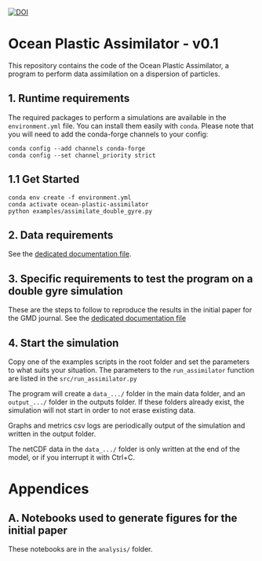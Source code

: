 [![DOI](https://zenodo.org/badge/DOI/10.5281/zenodo.4278048.svg)](https://doi.org/10.5281/zenodo.4278048)

# Ocean Plastic Assimilator - v0.1

This repository contains the code of the Ocean Plastic Assimilator, a program to perform data assimilation on a dispersion of particles.

## 1. Runtime requirements

The required packages to perform a simulations are available in the `environment.yml` file.
You can install them easily with `conda`. Please note that you will need to add the conda-forge channels to your config:

```
conda config --add channels conda-forge
conda config --set channel_priority strict
```

## 1.1 Get Started

```
conda env create -f environment.yml
conda activate ocean-plastic-assimilator
python examples/assimilate_double_gyre.py
```

## 2. Data requirements

See the [dedicated documentation file](docs/data_requirements.md).

## 3. Specific requirements to test the program on a double gyre simulation

These are the steps to follow to reproduce the results in the initial paper for the GMD journal.
See the [dedicated documentation file](docs/double_gyre.md)

## 4. Start the simulation

Copy one of the examples scripts in the root folder and set the parameters to what suits your situation.
The parameters to the `run_assimilator` function are listed in the `src/run_assimilator.py`

The program will create a `data_.../` folder in the main data folder, and an `output_.../` folder in the outputs folder. If these folders already exist, the simulation will not start in order to not erase existing data.

Graphs and metrics csv logs are periodically output of the simulation and written in the output folder.

The netCDF data in the `data_.../` folder is only written at the end of the model, or if you interrupt it with Ctrl+C.

# Appendices

## A. Notebooks used to generate figures for the initial paper

These notebooks are in the `analysis/` folder.

